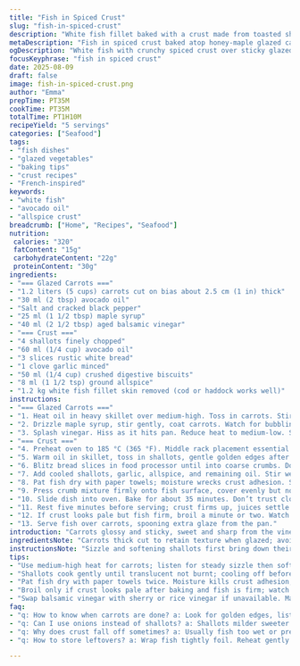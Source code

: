 ```yaml
---
title: "Fish in Spiced Crust"
slug: "fish-in-spiced-crust"
description: "White fish fillet baked with a crust made from toasted shallots, garlic, spiced breadcrumb mix featuring Graham crackers and allspice. Served on a bed of honey-glazed carrots with balsamic vinegar. Adjusted quantities, switched oil to avocado and honey to maple syrup for a different profile. Timings tweaked; focus on tactile doneness of fish and carrot caramelization. Substitutions offered for allergies and pantry gaps. Practical tips on preventing soggy crust, achieving glossy carrots, and judging fish doneness without a timer."
metaDescription: "Fish in spiced crust baked atop honey-maple glazed carrots; crisp crust, flaky fish, tactile timing cues for doneness and caramelization."
ogDescription: "White fish with crunchy spiced crust over sticky glazed carrots; watch sizzle, aroma, color shifts—not just clock times. Substitutions included."
focusKeyphrase: "fish in spiced crust"
date: 2025-08-09
draft: false
image: fish-in-spiced-crust.png
author: "Emma"
prepTime: PT35M
cookTime: PT35M
totalTime: PT1H10M
recipeYield: "5 servings"
categories: ["Seafood"]
tags:
- "fish dishes"
- "glazed vegetables"
- "baking tips"
- "crust recipes"
- "French-inspired"
keywords:
- "white fish"
- "avocado oil"
- "allspice crust"
breadcrumb: ["Home", "Recipes", "Seafood"]
nutrition: 
 calories: "320"
 fatContent: "15g"
 carbohydrateContent: "22g"
 proteinContent: "30g"
ingredients:
- "=== Glazed Carrots ==="
- "1.2 liters (5 cups) carrots cut on bias about 2.5 cm (1 in) thick"
- "30 ml (2 tbsp) avocado oil"
- "Salt and cracked black pepper"
- "25 ml (1 1/2 tbsp) maple syrup"
- "40 ml (2 1/2 tbsp) aged balsamic vinegar"
- "=== Crust ==="
- "4 shallots finely chopped"
- "60 ml (1/4 cup) avocado oil"
- "3 slices rustic white bread"
- "1 clove garlic minced"
- "50 ml (1/4 cup) crushed digestive biscuits"
- "8 ml (1 1/2 tsp) ground allspice"
- "1.2 kg white fish fillet skin removed (cod or haddock works well)"
instructions:
- "=== Glazed Carrots ==="
- "1. Heat oil in heavy skillet over medium-high. Toss in carrots. Stir often. Listen to sizzle. Carrots soften, edges turning golden around 12 min, not mushy—should have bite left. Salt and pepper midway."
- "2. Drizzle maple syrup, stir gently, coat carrots. Watch for bubbling that darkens slightly, about 2-3 min; caramelizing sugars start whispering aroma."
- "3. Splash vinegar. Hiss as it hits pan. Reduce heat to medium-low. Simmer until a syrupy glaze forms, 3-5 min. Transfer carrots and glaze to 30 x 23cm baking dish. Spread evenly. Set aside."
- "=== Crust ==="
- "4. Preheat oven to 185 °C (365 °F). Middle rack placement essential."
- "5. Warm oil in skillet, toss in shallots, gentle golden edges after about 6 minutes. Not burnt, just translucent and soft. Remove from heat, cool slightly."
- "6. Blitz bread slices in food processor until into coarse crumbs. Don’t overprocess; chunkier bits add texture. Mix crumbs with crushed digestive biscuits in bowl."
- "7. Add cooled shallots, garlic, allspice, and remaining oil. Stir well. Add salt and pepper sparingly—fish and glaze carry flavor."
- "8. Pat fish dry with paper towels; moisture wrecks crust adhesion. Season fillet lightly. Lay fish atop the glazed carrots in baking dish, skin side down."
- "9. Press crumb mixture firmly onto fish surface, cover evenly but not too thick; crust cooks faster than fish. Clumps? Break apart before baking."
- "10. Slide dish into oven. Bake for about 35 minutes. Don’t trust clock alone: fish flakes easily when nudged with fork, crust golden brown and crisp. Sometimes takes 30, sometimes 40—depends on thickness and oven quirks."
- "11. Rest five minutes before serving; crust firms up, juices settle."
- "12. If crust looks pale but fish firm, broil a minute or two. Watch carefully—burns fast."
- "13. Serve fish over carrots, spooning extra glaze from the pan."
introduction: "Carrots glossy and sticky, sweet and sharp from the vinegar. Fish that flakes and yet has a crunchy, spiced crust — no soggy mess here. Tried this crust with regular bread crumbs and stale crackers; texture improved drastically with digestive biscuits. Maple syrup replacement keeps the sweetness complex, not cloying like honey can be. Avocado oil handles the heat better than olive oil; less burnt taste in caramelization. Fish is tricky; dry it thoroughly or crust won’t stick. Patience on cooking times, sensory cues over clocks—carrots should still have “bite,” not mush, fish comes off fork cleanly but tender. Shiny carrot surfaces tell you when sugars have fully caramelized, resisting finger pressure but yielding gently under fork tines. Many overlook vinegar’s role—balances sweetness, cuts fat, lifts everything up. Can swap balsamic for sherry or rice vinegar if needed; roasted red peppers in crust for bite, coriander seeds for aromatic twist. Experiment, listen to your kitchen sounds, smell the changing aromas, watch the colors carefully."
ingredientsNote: "Carrots thick cut to retain texture when glazed; avoid too thin slices—they’ll mush after cooking. Avocado oil chosen for higher smoke point; can substitute with grapeseed oil or sunflower oil for neutral flavor. Maple syrup thicker and less floral than honey; but honey works if that’s all on hand. Balsamic vinegar provides sweetness and tang; alternatives like aged red wine vinegar or sherry vinegar can shift flavor profile nicely. Shallots essential over onions—milder, sweeter; swap with leeks in pinch but adjust cooking time. Bread slices: day-old rustic white or sourdough preferred for sturdier crumb; no sandwich bread, too soft, soggy crust. Digestive biscuits add subtle sweetness and crumbly crunch; abandoned Graham crackers as hard to find in many places, digestive biscuits more versatile. Allspice replaces pimento, gives warm, peppery layers without heat; cinnamon or nutmeg acceptable substitutes but less sharp. Garlic measured finely; too coarse ruins texture. Fish fillet thick and even in size; cod and haddock great, pollock or halibut work — skin off prevents soggy bottom and bitter burnt edges. Consider removing bones meticulously, no surprises mid-bite. Salt and pepper crucial; season throughout to avoid dull plate. Rest crust mixture in fridge briefly for deeper flavors if time allows."
instructionsNote: "Sizzle and softening shallots first bring down their sharpness, avoid raw pockets in crust. Cooling them before mixing prevents unwanted steam wilting crispy crumbs. Bread crumb size control key—too fine creates paste, too coarse falls off. Press crust firmly but dont compress mortar-like; air pockets aid crispness. Fish moisture control essential; any leftover water means soggy crust, consider pat-dry twice. Baking dish size matters—too crowded vegetables steam instead of caramelize. Glazed carrots tossed first before baking, delivering layered cooking that avoids underdone vegetables. Use heavy skillet to control even heat. Oven temp slightly lower than original to accommodate added sugars in syrup and prevent burning. Visual tips—crust turns from pale beige to golden color, smell shifts to roasted nutty aroma. Fish sticky to touch under crust; if crust detaches easily, fish too moist or crust not compacted. Check doneness by gentle flake test; firm but not dry. Resting fish stabilizes structure. If crust burns too soon, cover loosely with foil and continue baking. Broil if crust lacks color at end; monitor closely. Let glaze reduce slowly; rushing caramelization leads to burnt bitterness. Leftovers reheat wrapped in foil to retain moisture; crust softened but flavors meld nicely."
tips:
- "Use medium-high heat for carrots; listen for steady sizzle then soften edges turning gold. Not mushy here—bite still there. Midway salt and pepper keep layers balanced; helps caramelization later with syrup and vinegar steps."
- "Shallots cook gently until translucent not burnt; cooling off before crumb mixing stops steam wrecking crumbs texture. Bread crumbs chunkier than fine powder; chunkiness key for crunch not paste on fish."
- "Pat fish dry with paper towels twice. Moisture kills crust adhesion, flakes unevenly. Press crust firmly but air pockets must remain to keep crispness. Too thin and it burns, too thick delays fish doneness."
- "Broil only if crust looks pale after baking and fish is firm; watch closely as it burns fast. Rest fish 5 minutes post-oven lets juices settle, crust firms – important to avoid soggy bottom or falling crust."
- "Swap balsamic vinegar with sherry or rice vinegar if unavailable. Maple syrup instead of honey maintains complex sweetness without floral notes. Digestive biscuits beat stale crackers or Graham crackers for crumb flavor and manageability."
faq:
- "q: How to know when carrots are done? a: Look for golden edges, listen to sizzle staying steady. Carrots soften but keep bite, not mush. Aroma shifts to light caramel scent before syrup thickens glaze."
- "q: Can I use onions instead of shallots? a: Shallots milder sweeter. Onions work if cooked longer to avoid sharp bites. Leeks okay but adjust cooking time, softer texture messes crumb if too wet."
- "q: Why does crust fall off sometimes? a: Usually fish too wet or pressed crust too loose. Moisture prevents sticking. Also crust too coarse or uneven thickness breaks apart during baking or serving."
- "q: How to store leftovers? a: Wrap fish tightly foil. Reheat gently to avoid soggy crust. Oven or skillet preferred over microwave. Carrots reheat well but lose some glossiness; add splash water if dry."

---
```

